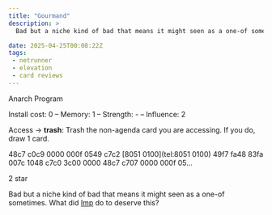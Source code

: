 ```yaml
---
title: "Gourmand"
description: >
  Bad but a niche kind of bad that means it might seen as a one-of sometimes. What did Imp do to deserve this?

date: 2025-04-25T00:08:22Z
tags:
 - netrunner
 - elevation
 - card reviews
---
```


<card-frame name="hantu" side="runner" stars="1" src="https://cdn.ewie.online/20250425000055-Image.jpeg">

<div class="visually-hidden" id="card-name-hantu">

Anarch Program

Install cost: 0 – Memory: 1 – Strength: - – Influence: 2

Access → **trash**: Trash the non-agenda card you are accessing. If you do, draw 1 card.

48c7 c0c9 0000 000f 0549 c7c2 \[8051 0100](tel:8051 0100) 49f7 fa48 83fa 007c 1048 c7c0 3c00 0000 48c7 c707 0000 000f 05…

2 star

</div>

</card-frame>

<script type="module" src="/assets/js/components/card-frame.js"></script>

Bad but a niche kind of bad that means it might seen as a one-of sometimes. What did [Imp](https://netrunnerdb.com/en/card/31007) do to deserve this?
